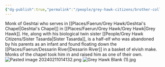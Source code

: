 ```yaml
---
{"dg-publish":true,"permalink":"/people/grey-hawk-citizens/brother-collamir/","tags":["Character","Faerun","GreyHawk"]}
---
```


Monk of Geshtai who serves in [[Places/Faerun/Grey Hawk/Geshtai's Chapel\|Geshtai's Chapel]] in [[Places/Faerun/Grey Hawk/Grey Hawk\|Grey Hawk]].  He, along with his biological twin sister [[People/Grey Hawk Citizens/Sister Tasarda\|Sister Tasarda]], is a half-elf who was abandoned by his parents as an infant and found floating down the [[Places/Faerun/Dessarin River\|Dessarin River]] in a basket of elvish make.  Monks of the chapel took him in and raised him as one of their own.  
![Pasted image 20240211014132.png](/img/user/Z_Attachments/Pasted%20image%2020240211014132.png)
![Grey Hawk Blank (1).jpg](/img/user/Z_Attachments/Grey%20Hawk%20Blank%20(1).jpg)